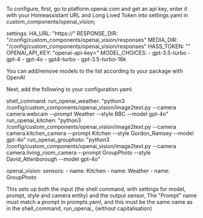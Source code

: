 To configure, first, go to platform.openai.com and get an api key, enter it with your Homeassistant URL and Long Lived Token into settings.yaml in custom_components/openai_vision;

settings:
  HA_URL: "https://<your-homeassistant-url>"
  RESPONSE_DIR: "/config/custom_components/openai_vision/responses"
  MEDIA_DIR: "/config/custom_components/openai_vision/responses"
  HASS_TOKEN: "<long-lived-hass-token>"
  OPENAI_API_KEY: "openai-api-key>"
  MODEL_CHOICES:
    - gpt-3.5-turbo
    - gpt-4
    - gpt-4o
    - gpt4-turbo
    - gpt-3.5-turbo-16k

You can add/remove models to the list according to your package with OpenAI

Next, add the following to your configuration.yaml:

shell_command:
  run_openai_weather: "python3 /config/custom_components/openai_vision/image2text.py  --camera camera.webcam --prompt Weather --style BBC --model gpt-4o"
  run_openai_kitchen: "python3 /config/custom_components/openai_vision/image2text.py  --camera camera.kitchen_camera --prompt Kitchen --style Gordon_Ramsey --model gpt-4o"
  run_openai_grouphoto: "python3 /config/custom_components/openai_vision/image2text.py  --camera camera.living_room_camera --prompt GroupPhoto --style David_Attenborough --model gpt-4o"

openai_vision:
  sensors:
    - name: Kitchen
    - name: Weather
    - name: GroupPhoto

This sets up both the input (the shell command, with settings for model, prompt, style and camera entity) and the output sensor,
The "Prompt" name must match a prompt in prompts.yaml, and this must be the same name as in the shell_command, run_openai_<promptname> (without capitalisation) 

    
